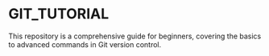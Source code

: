 # GIT_TUTORIAL
This repository is a comprehensive guide for beginners, covering the basics to advanced commands in Git version control.
